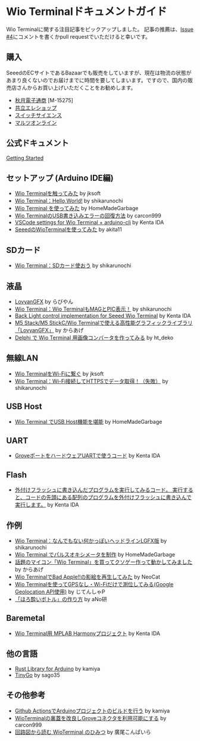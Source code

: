 # Wio Terminalドキュメントガイド

Wio Terminalに関する注目記事をピックアップしました。
記事の推薦は、[Issue #4](https://github.com/SeeedJP/Wiki/issues/4)にコメントを書くかpull requestでいただけると幸いです。

## 購入

SeeedのECサイトであるBazaarでも販売をしていますが、現在は物流の状態があまり良くないのでお届けまでに時間を要してしまいます。ですので、国内の販売店さんからお買い上げいただくことをお勧めします。

- [秋月電子通商](http://akizukidenshi.com/) [M-15275]
- [共立エレショップ](https://eleshop.jp/shop/g/gK5F314/)
- [スイッチサイエンス](https://www.switch-science.com/catalog/6360/)
- [マルツオンライン](https://www.marutsu.co.jp/pc/i/1633550/)


## 公式ドキュメント

[Getting Started](https://wiki.seeedstudio.com/Wio-Terminal-Getting-Started/#getting-started)

## セットアップ (Arduino IDE編)

- [Wio Terminalを触ってみた](https://qiita.com/jksoft/items/c544d73b54323064ed06) by jksoft
- [Wio Terminal：Hello,World!](http://shikarunochi.matrix.jp/?p=3996) by shikarunochi
- [Wio Terminal を使ってみた](https://homemadegarbage.com/wioterminal01) by HomeMadeGarbage
- [Wio TerminalのUSB書き込みエラーの回復方法](https://qiita.com/carcon999/items/ec8045adc1309b2e5361) by carcon999
- [VSCode settings for Wio Terminal + arduino-cli](https://gist.github.com/ciniml/1d91bc58d07ea2a8095e8b01b4405a3b) by Kenta IDA
- [SeeedのWioTerminalを使ってみた](https://qiita.com/akita11/items/4dc920105c2e765f73a5) by akita11

## SDカード

- [Wio Terminal：SDカード使おう](http://shikarunochi.matrix.jp/?p=4002) by shikarunochi

## 液晶

- [LovyanGFX](https://github.com/lovyan03/LovyanGFX) by らびやん
- [Wio Terminal：Wio TerminalもMAGとPIC表示！](http://shikarunochi.matrix.jp/?p=4006) by shikarunochi
- [Back Light control implementation for Seeed Wio Terminal](https://github.com/ciniml/WioTerminal_BackLight) by Kenta IDA
- [M5 Stack/M5 StickC/Wio Terminalで使える高性能グラフィックライブラリ「LovyanGFX」](https://qiita.com/karaage0703/items/5c1a1d87ff7452ba3d9a) by からあげ
- [Delphi で Wio Terminal 用画像コンバータを作ってみる](https://qiita.com/ht_deko/items/e5984b9a5d61e607b316) by ht_deko

## 無線LAN

- [Wio TerminalをWi-Fiに繋ぐ](https://qiita.com/jksoft/items/cb11eb171002c0ed1f25) by jksoft
- [Wio Terminal：Wi-Fi接続してHTTPSでデータ取得！（失敗）](http://shikarunochi.matrix.jp/?p=4013) by shikarunochi

## USB Host

- [Wio Terminal でUSB Host機能を堪能](https://homemadegarbage.com/wioterminal03) by HomeMadeGarbage

## UART

- [GroveポートをハードウェアUARTで使うコード](https://gist.github.com/ciniml/bd2bb4dea22a55c067ca6790ad0c3eae) by Kenta IDA

## Flash

- [外付けフラッシュに書き込んだプログラムを実行してみるコード。 実行すると、コードの先頭にある配列のプログラムを外付けフラッシュに書き込んで実行します。](https://gist.github.com/ciniml/21cbc7cf91caf6bebace2ed43177626d) by Kenta IDA

## 作例

- [Wio Terminal：なんでもない何かっぽいヘッドラインLGFX版](http://shikarunochi.matrix.jp/?p=4024) by shikarunochi
- [Wio Terminal でパルスオキシメータを制作](https://homemadegarbage.com/wioterminal02) by HomeMadeGarbage
- [話題のマイコン「Wio Terminal」を買ってクソゲー作って動かしてみました](https://karaage.hatenadiary.jp/entry/2020/05/18/073000) by からあげ
- [Wio TerminalでBad Apple!!の影絵を再生してみた](https://neocat.hatenablog.com/entry/2020/05/17/133133) by NeoCat
- [Wio Terminalを使ってGPSなし・Wi-Fiだけで測位してみる(Google Geolocation API使用)](https://blog.nyancotech.online/2020/05/wio-terminalgpswi-figoogle-geolocation.html) by じてんしゃP
- [「ほろ酔いボトル」の作り方](https://note.com/anoken2017/n/n65e536afb1c1) by aNo研

## Baremetal

- [Wio Terminal用 MPLAB Harmonyプロジェクト](https://github.com/ciniml/WioTerminalHarmony) by Kenta IDA

## 他の言語

- [Rust Library for Arduino](https://github.com/kamiyaowl/rust_lib_for_arduino_example) by kamiya
- [TinyGo](https://github.com/tinygo-org/tinygo/pull/1124) by sago35

## その他参考

- [Github ActionsでArduinoプロジェクトのビルドを行う](https://kamiyaowl.github.io/blog/arduino-github-ci/) by kamiya
- [WioTerminalの裏蓋を改良しGroveコネクタを利用可能にする](https://qiita.com/carcon999/items/e7a8a652bf809f520310) by carcon999
- [回路図から読む WioTerminal のひみつ](https://note.com/phillowcompiler/n/nf6372ed44983) by 廣尾こんぱいら
